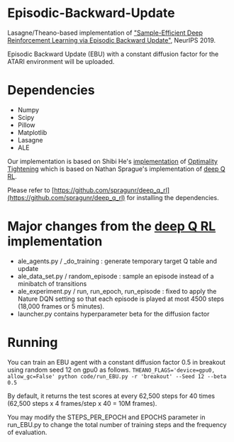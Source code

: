 # Episodic-Backward-Update
Lasagne/Theano-based implementation of ["Sample-Efficient Deep Reinforcement Learning via Episodic Backward Update"](https://arxiv.org/abs/1805.12375), NeurIPS 2019.

Episodic Backward Update (EBU) with a constant diffusion factor for the ATARI environment will be uploaded.

# Dependencies
* Numpy
* Scipy
* Pillow
* Matplotlib
* Lasagne
* ALE

Our implementation is based on Shibi He's [implementation](https://github.com/ShibiHe/Q-Optimality-Tightening) of [Optimality Tightening](https://arxiv.org/abs/1611.01606) which is based on Nathan Sprague's implementation of [deep Q RL](https://github.com/spragunr/deep_q_rl).

Please refer to [https://github.com/spragunr/deep_q_rl](https://github.com/spragunr/deep_q_rl) for installing the dependencies.

# Major changes from the [deep Q RL](https://github.com/spragunr/deep_q_rl) implementation
* ale_agents.py / _do_training : generate temporary target Q table and update
* ale_data_set.py / random_episode : sample an episode instead of a minibatch of transitions
* ale_experiment.py / run, run_epoch, run_episode : fixed to apply the Nature DQN setting so that each episode is played at most 4500 steps (18,000 frames or 5 minutes).
* launcher.py contains hyperparameter beta for the diffusion factor

# Running
You can train an EBU agent with a constant diffusion factor 0.5 in breakout using random seed 12 on gpu0 as follows.
`THEANO_FLAGS='device=gpu0, allow_gc=False' python code/run_EBU.py -r 'breakout' --Seed 12 --beta 0.5`

By default, it returns the test scores at every 62,500 steps for 40 times (62,500 steps x 4 frames/step x 40 = 10M frames).

You may modify the STEPS_PER_EPOCH and EPOCHS parameter in run_EBU.py to change the total number of training steps and the frequency of evaluation.
